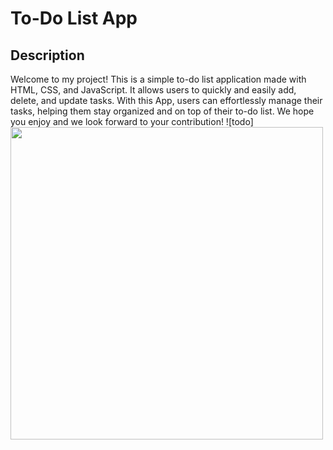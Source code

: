 # To-Do List App
## Description
Welcome to my project! This is a simple to-do list application made with HTML, CSS, and JavaScript. It allows users to quickly and easily add, delete, and update tasks. With this App, users can effortlessly manage their tasks, helping them stay organized and on top of their to-do list. We hope you enjoy and we look forward to your contribution!
![todo] <img src="https://github.com/naomit9/todoList-project/assets/144495516/7eb8ba32-05e4-42eb-85e0-60cd6eb883ab" width=500>






